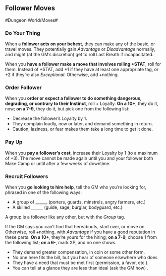 ## Follower Moves
#Dungeon World/Moves#
### Do Your Thing
When a **follower acts on your behest**, they can make any of the basic, or travel moves. They potentially gain *Advantage* or *Disadvantage* normally, and might (at the GM’s discretion) get to roll Last Breath if incapacitated. 

When you **have a follower make a move that involves rolling +STAT**, roll for them. Instead of +STAT, add +1 if they have at least one appropriate tag, or +2 if they’re also *Exceptional*. Otherwise, add +nothing. 
### Order Follower
When you **order or expect a follower to do something dangerous, degrading, or contrary to their Instinct**, roll + Loyalty. **On a 10+**, they do it, now; **on a 7-9**, they do it, but pick one from the following list:

- Decrease the follower’s Loyalty by 1.
- They complain loudly, now or later, and demand something in return.
- Caution, laziness, or fear makes them take a long time to get it done.
### Pay Up
When you **pay a follower’s cost**, increase their Loyalty by 1 (to a maximum of +3). The move cannot be made again until you and your follower both Make Camp or until after a few weeks of downtime. 
### Recruit Followers
When you **go looking to hire help**, tell the GM who you’re looking for, phrased in one of the following ways: 

- A group of ______ (porters, guards, minstrels, angry farmers, etc.) 
- A skilled ______ (guide, sage, burglar, bodyguard, etc.) 

A group is a follower like any other, but with the *Group* tag. 

If the GM says you can’t find that hereabouts, start over, or move on. Otherwise, roll +nothing, with *Advantage* if you have a good reputation in these parts. **On a 10+**, they’re yours for the hiring; **on a 7-9**, choose 1 from the following list; **on a 6-**, mark XP, and no one shows. 

- They demand greater compensation, in coin or some other form.
- No one here fits the bill, but you hear of someone elsewhere who does.
- They have a need that must be met first (permission, a favor, etc.).
- You can tell at a glance they are less than ideal (ask the GM how) .
